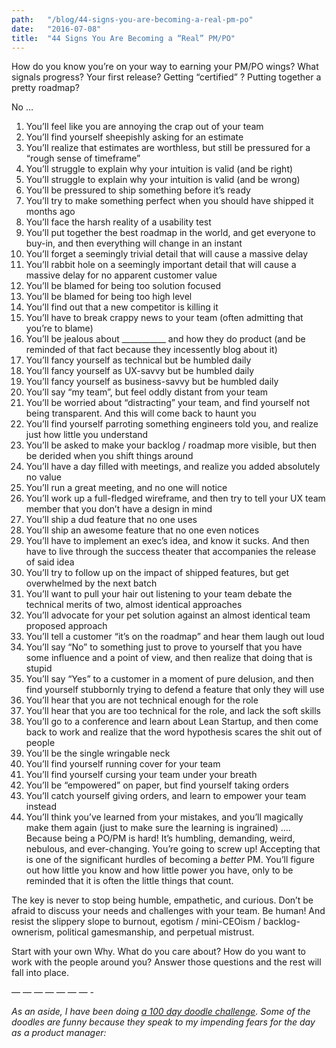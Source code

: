 ```yaml
---
path:	"/blog/44-signs-you-are-becoming-a-real-pm-po"
date:	"2016-07-08"
title:	"44 Signs You Are Becoming a “Real” PM/PO"
---
```


How do you know you’re on your way to earning your PM/PO wings? What signals progress? Your first release? Getting “certified” ? Putting together a pretty roadmap?

No …

1. You’ll feel like you are annoying the crap out of your team
2. You’ll find yourself sheepishly asking for an estimate
3. You’ll realize that estimates are worthless, but still be pressured for a “rough sense of timeframe”
4. You’ll struggle to explain why your intuition is valid (and be right)
5. You’ll struggle to explain why your intuition is valid (and be wrong)
6. You’ll be pressured to ship something before it’s ready
7. You’ll try to make something perfect when you should have shipped it months ago
8. You’ll face the harsh reality of a usability test
9. You’ll put together the best roadmap in the world, and get everyone to buy-in, and then everything will change in an instant
10. You’ll forget a seemingly trivial detail that will cause a massive delay
11. You’ll rabbit hole on a seemingly important detail that will cause a massive delay for no apparent customer value
12. You’ll be blamed for being too solution focused
13. You’ll be blamed for being too high level
14. You’ll find out that a new competitor is killing it
15. You’ll have to break crappy news to your team (often admitting that you’re to blame)
16. You’ll be jealous about \_\_\_\_\_\_\_\_\_\_\_ and how they do product (and be reminded of that fact because they incessently blog about it)
17. You’ll fancy yourself as technical but be humbled daily
18. You’ll fancy yourself as UX-savvy but be humbled daily
19. You’ll fancy yourself as business-savvy but be humbled daily
20. You’ll say “my team”, but feel oddly distant from your team
21. You’ll be worried about “distracting” your team, and find yourself not being transparent. And this will come back to haunt you
22. You’ll find yourself parroting something engineers told you, and realize just how little you understand
23. You’ll be asked to make your backlog / roadmap more visible, but then be derided when you shift things around
24. You’ll have a day filled with meetings, and realize you added absolutely no value
25. You’ll run a great meeting, and no one will notice
26. You’ll work up a full-fledged wireframe, and then try to tell your UX team member that you don’t have a design in mind
27. You’ll ship a dud feature that no one uses
28. You’ll ship an awesome feature that no one even notices
29. You’ll have to implement an exec’s idea, and know it sucks. And then have to live through the success theater that accompanies the release of said idea
30. You’ll try to follow up on the impact of shipped features, but get overwhelmed by the next batch
31. You’ll want to pull your hair out listening to your team debate the technical merits of two, almost identical approaches
32. You’ll advocate for your pet solution against an almost identical team proposed approach
33. You’ll tell a customer “it’s on the roadmap” and hear them laugh out loud
34. You’ll say “No” to something just to prove to yourself that you have some influence and a point of view, and then realize that doing that is stupid
35. You’ll say “Yes” to a customer in a moment of pure delusion, and then find yourself stubbornly trying to defend a feature that only they will use
36. You’ll hear that you are not technical enough for the role
37. You’ll hear that you are too technical for the role, and lack the soft skills
38. You’ll go to a conference and learn about Lean Startup, and then come back to work and realize that the word hypothesis scares the shit out of people
39. You’ll be the single wringable neck
40. You’ll find yourself running cover for your team
41. You’ll find yourself cursing your team under your breath
42. You’ll be “empowered” on paper, but find yourself taking orders
43. You’ll catch yourself giving orders, and learn to empower your team instead
44. You’ll think you’ve learned from your mistakes, and you’ll magically make them again (just to make sure the learning is ingrained)
…. Because being a PO/PM is hard! It’s humbling, demanding, weird, nebulous, and ever-changing. You’re going to screw up! Accepting that is one of the significant hurdles of becoming a *better* PM. You’ll figure out how little you know and how little power you have, only to be reminded that it is often the little things that count.

The key is never to stop being humble, empathetic, and curious. Don’t be afraid to discuss your needs and challenges with your team. Be human! And resist the slippery slope to burnout, egotism / mini-CEOism / backlog-ownerism, political gamesmanship, and perpetual mistrust.

Start with your own Why. What do you care about? How do you want to work with the people around you? Answer those questions and the rest will fall into place.

— — — — — — — -

*As an aside, I have been doing *[*a 100 day doodle challenge*](https://www.instagram.com/cutlegram/)*. Some of the doodles are funny because they speak to my impending fears for the day as a product manager:*

